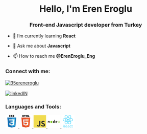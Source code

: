 <h1 align="center">Hello, I'm Eren Eroglu</h1>
<h3 align="center">Front-end Javascript developer from Turkey</h3>

- 🌱 I’m currently learning **React**

- 💬 Ask me about **Javascript**

- 📫 How to reach me **@ErenEroglu_Eng**

<h3 align="left">Connect with me:</h3>
<div style="display:'flex';">
<p align="left">
<a href="https://twitter.com/ErenEroglu_Eng" target="blank"><img align="center" src="https://raw.githubusercontent.com/rahuldkjain/github-profile-readme-generator/master/src/images/icons/Social/twitter.svg" alt="35ereneroglu" height="30" width="40" /></a>
</p><p><a href="https://www.linkedin.com/in/eroglueren/" target="blank"> <img align="center"  src="https://img.icons8.com/color/48/null/linkedin-circled--v1.png" alt="linkedIN" height="40"  /></a></p>
</div>

<h3 align="left">Languages and Tools:</h3>
<p align="left"> <a href="https://www.w3schools.com/css/" target="_blank" rel="noreferrer"> <img src="https://raw.githubusercontent.com/devicons/devicon/master/icons/css3/css3-original-wordmark.svg" alt="css3" width="40" height="40"/> </a> <a href="https://www.w3.org/html/" target="_blank" rel="noreferrer"> <img src="https://raw.githubusercontent.com/devicons/devicon/master/icons/html5/html5-original-wordmark.svg" alt="html5" width="40" height="40"/> </a> <a href="https://developer.mozilla.org/en-US/docs/Web/JavaScript" target="_blank" rel="noreferrer"> <img src="https://raw.githubusercontent.com/devicons/devicon/master/icons/javascript/javascript-original.svg" alt="javascript" width="40" height="40"/> </a> <a href="https://nodejs.org" target="_blank" rel="noreferrer"> <img src="https://raw.githubusercontent.com/devicons/devicon/master/icons/nodejs/nodejs-original-wordmark.svg" alt="nodejs" width="40" height="40"/> </a> <a href="https://reactjs.org/" target="_blank" rel="noreferrer"> <img src="https://raw.githubusercontent.com/devicons/devicon/master/icons/react/react-original-wordmark.svg" alt="react" width="40" height="40"/> </a></p>
